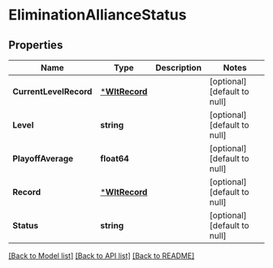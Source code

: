 # EliminationAllianceStatus

## Properties
Name | Type | Description | Notes
------------ | ------------- | ------------- | -------------
**CurrentLevelRecord** | [***WltRecord**](WLT_Record.md) |  | [optional] [default to null]
**Level** | **string** |  | [optional] [default to null]
**PlayoffAverage** | **float64** |  | [optional] [default to null]
**Record** | [***WltRecord**](WLT_Record.md) |  | [optional] [default to null]
**Status** | **string** |  | [optional] [default to null]

[[Back to Model list]](../README.md#documentation-for-models) [[Back to API list]](../README.md#documentation-for-api-endpoints) [[Back to README]](../README.md)


